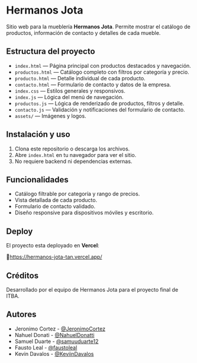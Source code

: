 ﻿# Hermanos Jota

Sitio web para la mueblería **Hermanos Jota**. Permite mostrar el catálogo de productos, información de contacto y detalles de cada mueble.

## Estructura del proyecto

- `index.html` — Página principal con productos destacados y navegación.
- `productos.html` — Catálogo completo con filtros por categoría y precio.
- `producto.html` — Detalle individual de cada producto.
- `contacto.html` — Formulario de contacto y datos de la empresa.
- `index.css` — Estilos generales y responsivos.
- `index.js` — Lógica del menú de navegación.
- `productos.js` — Lógica de renderizado de productos, filtros y detalle.
- `contacto.js` — Validación y notificaciones del formulario de contacto.
- `assets/` — Imágenes y logos.

## Instalación y uso

1. Clona este repositorio o descarga los archivos.
2. Abre `index.html` en tu navegador para ver el sitio.
3. No requiere backend ni dependencias externas.

## Funcionalidades

- Catálogo filtrable por categoría y rango de precios.
- Vista detallada de cada producto.
- Formulario de contacto validado.
- Diseño responsive para dispositivos móviles y escritorio.

## Deploy

El proyecto esta deployado en **Vercel**:

🔗https://hermanos-jota-tan.vercel.app/

## Créditos

Desarrollado por el equipo de Hermanos Jota para el proyecto final de ITBA.

## Autores

- Jeronimo Cortez - [@JeronimoCortez](https://github.com/JeronimoCortez)
- Nahuel Donati - [@NahuelDonatti](https://github.com/NahuelDonatti)
- Samuel Duarte - [@samuuduarte12](https://github.com/Samuuduarte12)
- Fausto Leal - [@faustoleal](https://github.com/faustoleal)
- Kevin Davalos - [@KeviinDavalos](https://github.com/KeviinDavalos)

